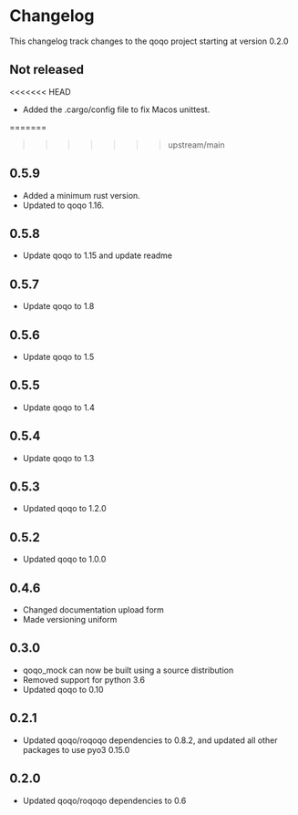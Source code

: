 # Changelog

This changelog track changes to the qoqo project starting at version 0.2.0

## Not released

<<<<<<< HEAD
* Added the .cargo/config file to fix Macos unittest.

=======
>>>>>>> upstream/main
## 0.5.9

* Added a minimum rust version.
* Updated to qoqo 1.16.

## 0.5.8

* Update qoqo to 1.15 and update readme

## 0.5.7

* Update qoqo to 1.8

## 0.5.6

* Update qoqo to 1.5

## 0.5.5

* Update qoqo to 1.4

## 0.5.4

* Update qoqo to 1.3

## 0.5.3

* Updated qoqo to 1.2.0

## 0.5.2

* Updated qoqo to 1.0.0

## 0.4.6

* Changed documentation upload form
* Made versioning uniform

## 0.3.0

* qoqo_mock can now be built using a source distribution
* Removed support for python 3.6
* Updated qoqo to 0.10

## 0.2.1

* Updated qoqo/roqoqo dependencies to 0.8.2, and updated all other packages to use pyo3 0.15.0
## 0.2.0

* Updated qoqo/roqoqo dependencies to 0.6
